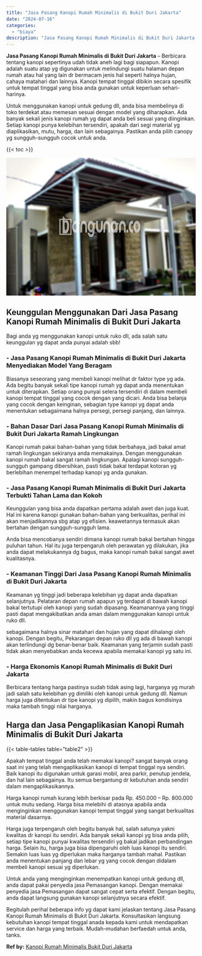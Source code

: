 ```yaml
---
title: "Jasa Pasang Kanopi Rumah Minimalis di Bukit Duri Jakarta"
date: "2024-07-16"
categories: 
  - "biaya"
description: "Jasa Pasang Kanopi Rumah Minimalis di Bukit Duri Jakarta. Begitulah perihal beberapa info yg dapat kami jelaskan tentang Jasa Pasang Kanopi Rumah Minimalis d..."
---
```


**Jasa Pasang Kanopi Rumah Minimalis di Bukit Duri Jakarta** – Berbicara tentang kanopi sepertinya udah tidak aneh lagi bagi siapapun. Kanopi adalah suatu atap yg digunakan untuk melindungi suatu halaman depan rumah atau hal yang lain dr bermacam jenis hal seperti halnya hujan, cahaya matahari dan lainnya. Kanopi tempat tinggal dibikin secara spesifik untuk tempat tinggal yang bisa anda gunakan untuk keperluan sehari-harinya.

Untuk menggunakan kanopi untuk gedung dll, anda bisa membelinya di toko terdekat atau memesan sesuai dengan model yang diharapkan. Ada banyak sekali jenis kanopi rumah yg dapat anda beli sesuai yang diinginkan. Setiap kanopi punya kelebihan tersendiri, apakah dari segi material yg diaplikasikan, mutu, harga, dan lain sebagainya. Pastikan anda pilih canopy yg sungguh-sungguh cocok untuk anda.

{{< toc >}}

![Jasa Pasang Kanopi Rumah Minimalis di Bukit Duri Jakarta](/images/harga-kanopi-minimalis-08.png)

## Keunggulan Menggunakan Dari Jasa Pasang Kanopi Rumah Minimalis di Bukit Duri Jakarta

Bagi anda yg menggunakan kanopi untuk ruko dll, ada salah satu keunggulan yg dapat anda punyai adalah sbb!

### \- Jasa Pasang Kanopi Rumah Minimalis di Bukit Duri Jakarta Menyediakan Model Yang Beragam

Biasanya seseorang yang membeli kanopi melihat dr faktor type yg ada. Ada begitu banyak sekali tipe kanopi rumah yg dapat anda menentukan untuk diterapkan. Setiap orang punyai selera tersendiri di dalam membeli kanopi tempat tinggal yang cocok dengan yang dicari. Anda bisa belanja yang cocok dengan keinginan, sebagian type kanopi yg dapat anda menentukan sebagaimana halnya persegi, persegi panjang, dan lainnya.

### \- Bahan Dasar Dari Jasa Pasang Kanopi Rumah Minimalis di Bukit Duri Jakarta Ramah Lingkungan

Kanopi rumah pakai bahan-bahan yang tidak berbahaya, jadi bakal amat ramah lingkungan sekiranya anda memakainya. Dengan menggunakan kanopi rumah bakal sangat ramah lingkungan. Apalagi kanopi sungguh-sungguh gampang dibersihkan, pasti tidak bakal terdapat kotoran yg berlebihan menempel terhadap kanopi yg anda gunakan.

### \- Jasa Pasang Kanopi Rumah Minimalis di Bukit Duri Jakarta Terbukti Tahan Lama dan Kokoh

Keunggulan yang bisa anda dapatkan pertama adalah awet dan juga kuat. Hal ini karena kanopi gunakan bahan-bahan yang berkualitas, perihal ini akan menjadikannya sbg atap yg efisien. keawetannya termasuk akan bertahan dengan sungguh-sungguh lama.

Anda bisa mencobanya sendiri dimana kanopi rumah bakal bertahan hingga puluhan tahun. Hal itu juga terpengaruh oleh perawatan yg dilakukan, jika anda dapat melakukannya dg bagus, maka kanopi rumah bakal sangat awet kualitasnya.

### \- Keamanan Tinggi Dari Jasa Pasang Kanopi Rumah Minimalis di Bukit Duri Jakarta

Keamanan yg tinggi jadi beberapa kelebihan yg dapat anda dapatkan selanjutnya. Pelataran depan rumah apapun yg terdapat di bawah kanopi bakal tertutupi oleh kanopi yang sudah dipasang. Keamanannya yang tinggi pasti dapat mengakibatkan anda aman dalam menggunakan kanopi untuk ruko dll.

sebagaimana halnya sinar matahari dan hujan yang dapat dihalangi oleh kanopi. Dengan begitu, Pekarangan depan ruko dll yg ada di bawah kanopi akan terlindungi dg benar-benar baik. Keamanan yang terjamin sudah pasti tidak akan menyebabkan anda kecewa apabila memakai kanopi yg satu ini.

### \- Harga Ekonomis Kanopi Rumah Minimalis di Bukit Duri Jakarta

Berbicara tentang harga pastinya sudah tidak asing lagi, harganya yg murah jadi salah satu kelebihan yg dimiliki oleh kanopi untuk gedung dll. Namun harga juga ditentukan dr tipe kanopi yg dipilih, makin bagus kondisinya maka tambah tinggi nilai harganya.

## Harga dan Jasa Pengaplikasian Kanopi Rumah Minimalis di Bukit Duri Jakarta

{{< table-tables table="table2" >}}

Apakah tempat tinggal anda telah memakai kanopi? sangat banyak orang saat ini yang telah mengaplikasikan kanopi di tempat tinggal nya sendiri. Baik kanopi itu digunakan untuk garasi mobil, area parkir, penutup jendela, dan hal lain sebagainya. Itu semua bergantung dr kebutuhan anda sendiri dalam mengaplikasikannya.

Harga kanopi rumah kurang lebih berkisar pada Rp. 450.000 – Rp. 800.000 untuk mutu sedang. Harga bisa melebihi di atasnya apabila anda menginginkan menggunakan kanopi tempat tinggal yang sangat berkualitas material dasarnya.

Harga juga terpengaruh oleh begitu banyak hal, salah satunya yakni kwalitas dr kanopi itu sendiri. Ada banyak sekali kanopi yg bisa anda pilih, setiap tipe kanopi punyai kwalitas tersendiri yg bakal jadikan perbandingan harga. Selain itu, harga juga bisa dipengaruhi oleh luas kanopi itu sendiri. Semakin luas luas yg diperlukan maka harganya tambah mahal. Pastikan anda menentukan panjang dan lebar yg yang cocok dengan didalam membeli kanopi sesuai yg diperlukan.

Untuk anda yang menginginkan menempatkan kanopi untuk gedung dll, anda dapat pakai penyedia jasa Pemasangan kanopi. Dengan memakai penyedia jasa Pemasangan dapat sangat cepat serta efektif. Dengan begitu, anda dapat langsung gunakan kanopi selanjutnya secara efektif.

Begitulah perihal beberapa info yg dapat kami jelaskan tentang Jasa Pasang Kanopi Rumah Minimalis di Bukit Duri Jakarta. Konsultasikan langsung kebutuhan kanopi tempat tinggal anada kepada kami untuk mendapatkan service dan harga yang terbaik. Mudah-mudahan berfaedah untuk anda, tanks.

**Ref by:**  [Kanopi Rumah Minimalis Bukit Duri Jakarta](https://id.wikipedia.org/wiki/Kanopi)
